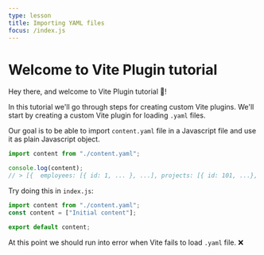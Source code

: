 ```yaml
---
type: lesson
title: Importing YAML files
focus: /index.js
---
```


# Welcome to Vite Plugin tutorial

Hey there, and welcome to Vite Plugin tutorial&nbsp;👋!

In this tutorial we'll go through steps for creating custom Vite plugins. We'll start by creating a custom Vite plugin for loading `.yaml` files.

Our goal is to be able to import `content.yaml` file in a Javascript file and use it as plain Javascript object.

```js [index.js]
import content from "./content.yaml";

console.log(content);
// > [{  employees: [{ id: 1, ... }, ...], projects: [{ id: 101, ...}, ...] }]
```

Try doing this in `index.js`:

```js [index.js] add={1} del={2}
import content from "./content.yaml";
const content = ["Initial content"];

export default content;
```

At this point we should run into error when Vite fails to load `.yaml` file.&nbsp;❌
